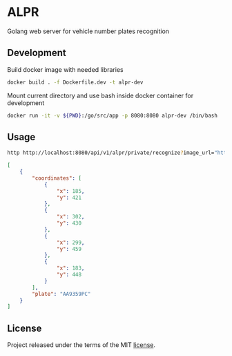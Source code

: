 # ALPR

Golang web server for vehicle number plates recognition

## Development

Build docker image with needed libraries

```sh
docker build . -f Dockerfile.dev -t alpr-dev
```

Mount current directory and use bash inside docker container for development

```sh
docker run -it -v ${PWD}:/go/src/app -p 8080:8080 alpr-dev /bin/bash
```
    
## Usage

```sh
http http://localhost:8080/api/v1/alpr/private/recognize?image_url="https://img03.platesmania.com/170327/o/9629055.jpg"
```

```json
[
    {
        "coordinates": [
            {
                "x": 185,
                "y": 421
            },
            {
                "x": 302,
                "y": 430
            },
            {
                "x": 299,
                "y": 459
            },
            {
                "x": 183,
                "y": 448
            }
        ],
        "plate": "AA9359PC"
    }
]
```

## License

Project released under the terms of the MIT [license](./LICENSE).
